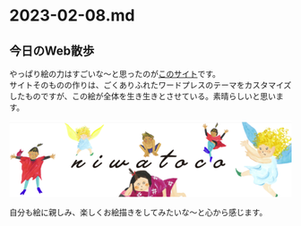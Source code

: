 # 2023-02-08.md

## 今日のWeb散歩

やっぱり絵の力はすごいな～と思ったのが[このサイト](https://niwatoco.jp/)です。  
サイトそのものの作りは、ごくありふれたワードプレスのテーマをカスタマイズしたものですが、この絵が全体を生き生きとさせている。素晴らしいと思います。

![妖精たち](https://github.com/yuasys/chatty-journal/blob/main/images/20230208_01.png?raw=true)


自分も絵に親しみ、楽しくお絵描きをしてみたいな～と心から感じます。  
